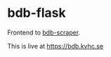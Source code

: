 # bdb-flask
Frontend to [bdb-scraper](https://github.com/finkultur/bdb-scraper).

This is live at https://bdb.kvhc.se
